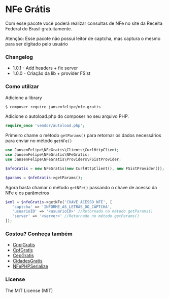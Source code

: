 # NFe Grátis

Com esse pacote você poderá realizar consultas de NFe no site da Receita Federal do Brasil gratuitamente.

Atenção: Esse pacote não possui leitor de captcha, mas captura o mesmo para ser digitado pelo usuário

### Changelog

* 1.0.1 - Add headers + fix server
* 1.0.0 - Criação da lib + provider FSist

### Como utilizar

Adicione a library

```sh
$ composer require jansenfelipe/nfe-gratis
```

Adicione o autoload.php do composer no seu arquivo PHP.

```php
require_once 'vendor/autoload.php';  
```

Primeiro chame o método `getParams()` para retornar os dados necessários para enviar no método `getNFe()` 

```php
use JansenFelipe\NFeGratis\Clients\CurlHttpClient;
use JansenFelipe\NFeGratis\NFeGratis;
use JansenFelipe\NFeGratis\Providers\FSistProvider;

$nfeGratis = new NFeGratis(new CurlHttpClient(), new FSistProvider());

$params = $nfeGratis->getParams();
```

Agora basta chamar o método `getNFe()` passando o chave de acesso da NFe e os parâmetros

```php
$xml = $nfeGratis->getNFe('CHAVE_ACESSO_NFE', [
   'captcha' => 'INFORME_AS_LETRAS_DO_CAPTCHA',
   'usuarioID' => '<usuarioID>' //Retornado no método getParams()
   'server' => '<server>' //Retornado no método getParams()
]);
```

### Gostou? Conheça também

* [CnpjGratis](https://github.com/jansenfelipe/cnpj-gratis)
* [CpfGratis](https://github.com/jansenfelipe/cpf-gratis)
* [CepGratis](https://github.com/jansenfelipe/cep-gratis)
* [CidadesGratis](https://github.com/jansenfelipe/cidades-gratis)
* [NFePHPSerialize](https://github.com/jansenfelipe/nfephp-serialize)

### License

The MIT License (MIT)
